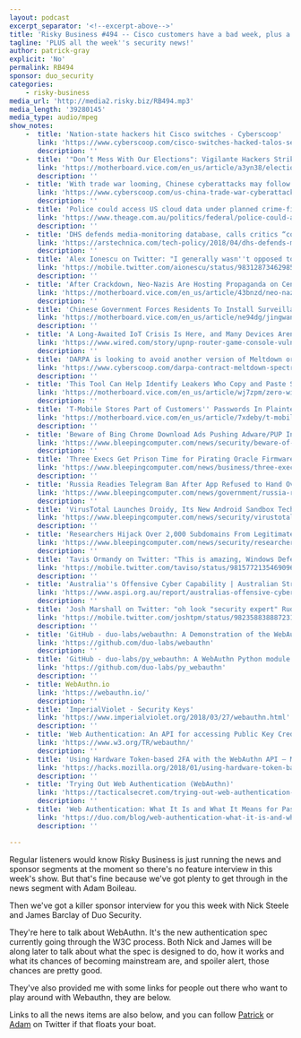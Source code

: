 ```yaml
---
layout: podcast
excerpt_separator: '<!--excerpt-above-->'
title: 'Risky Business #494 -- Cisco customers have a bad week, plus a deep dive on WebAuthn'
tagline: 'PLUS all the week''s security news!'
author: patrick-gray
explicit: 'No'
permalink: RB494
sponsor: duo_security
categories:
    - risky-business
media_url: 'http://media2.risky.biz/RB494.mp3'
media_length: '39280145'
media_type: audio/mpeg
show_notes:
    -  title: 'Nation-state hackers hit Cisco switches - Cyberscoop'
       link: 'https://www.cyberscoop.com/cisco-switches-hacked-talos-security/'
       description: '' 
    -  title: '"Don’t Mess With Our Elections": Vigilante Hackers Strike Russia, Iran - Motherboard'
       link: 'https://motherboard.vice.com/en_us/article/a3yn38/election-hacking-vigilante-russia-iran-cisco'
       description: '' 
    -  title: 'With trade war looming, Chinese cyberattacks may follow - CyberScoop'
       link: 'https://www.cyberscoop.com/us-china-trade-war-cyberattacks/'
       description: '' 
    -  title: 'Police could access US cloud data under planned crime-fighting deal'
       link: 'https://www.theage.com.au/politics/federal/police-could-access-us-cloud-data-under-planned-crime-fighting-deal-20180407-p4z8c0.html'
       description: '' 
    -  title: 'DHS defends media-monitoring database, calls critics “conspiracy theorists” | Ars Technica'
       link: 'https://arstechnica.com/tech-policy/2018/04/dhs-defends-media-monitoring-database-calls-critics-conspiracy-theorists/'
       description: '' 
    -  title: 'Alex Ionescu on Twitter: "I generally wasn''t opposed to the idea of Chrome making sure that people''s documents/downloads weren''t full of latent ransomware. But pegging my CPU as you run... f*cking... ESET... on my entire drive? I''m glad I switched to Edge on my desktop PC, I guess it''s time for the laptop https://t.co/PHNn7gT583"'
       link: 'https://mobile.twitter.com/aionescu/status/983128734629859330'
       description: '' 
    -  title: 'After Crackdown, Neo-Nazis Are Hosting Propaganda on Censor-Proof Networks - Motherboard'
       link: 'https://motherboard.vice.com/en_us/article/43bnzd/neo-nazis-propaganda-decentralized-weev'
       description: '' 
    -  title: 'Chinese Government Forces Residents To Install Surveillance App With Awful Security - Motherboard'
       link: 'https://motherboard.vice.com/en_us/article/ne94dg/jingwang-app-no-encryption-china-force-install-urumqi-xinjiang'
       description: '' 
    -  title: 'A Long-Awaited IoT Crisis Is Here, and Many Devices Aren''t Ready | WIRED'
       link: 'https://www.wired.com/story/upnp-router-game-console-vulnerabilities-exploited/'
       description: '' 
    -  title: 'DARPA is looking to avoid another version of Meltdown or Spectre - CyberScoop'
       link: 'https://www.cyberscoop.com/darpa-contract-meltdown-spectre/'
       description: '' 
    -  title: 'This Tool Can Help Identify Leakers Who Copy and Paste Secret Info - Motherboard'
       link: 'https://motherboard.vice.com/en_us/article/wj7zpm/zero-width-characters-tool-to-identify-leakers-copy-and-paste-secret-info'
       description: '' 
    -  title: 'T-Mobile Stores Part of Customers'' Passwords In Plaintext, Says It Has ''Amazingly Good'' Security - Motherboard'
       link: 'https://motherboard.vice.com/en_us/article/7xdeby/t-mobile-stores-part-of-customers-passwords-in-plaintext-says-it-has-amazingly-good-security'
       description: '' 
    -  title: 'Beware of Bing Chrome Download Ads Pushing Adware/PUP Installers'
       link: 'https://www.bleepingcomputer.com/news/security/beware-of-bing-chrome-download-ads-pushing-adware-pup-installers/'
       description: '' 
    -  title: 'Three Execs Get Prison Time for Pirating Oracle Firmware Patches'
       link: 'https://www.bleepingcomputer.com/news/business/three-execs-get-prison-time-for-pirating-oracle-firmware-patches/'
       description: '' 
    -  title: 'Russia Readies Telegram Ban After App Refused to Hand Over Encryption Keys to FSB'
       link: 'https://www.bleepingcomputer.com/news/government/russia-readies-telegram-ban-after-app-refused-to-hand-over-encryption-keys-to-fsb/'
       description: '' 
    -  title: 'VirusTotal Launches Droidy, Its New Android Sandbox Technology'
       link: 'https://www.bleepingcomputer.com/news/security/virustotal-launches-droidy-its-new-android-sandbox-technology/'
       description: '' 
    -  title: 'Researchers Hijack Over 2,000 Subdomains From Legitimate Sites in CloudFront Experiment'
       link: 'https://www.bleepingcomputer.com/news/security/researchers-hijack-over-2-000-subdomains-from-legitimate-sites-in-cloudfront-experiment/'
       description: '' 
    -  title: 'Tavis Ormandy on Twitter: "This is amazing, Windows Defender used the open source unrar code, but changed all the signed ints to unsigned for some reason, breaking the code. @halvarflake noticed and got it fixed. Remote SYSTEM memory corruption 😨 https://t.co/gsx9ZMk1Hz"'
       link: 'https://mobile.twitter.com/taviso/status/981577213546909697'
       description: '' 
    -  title: 'Australia''s Offensive Cyber Capability | Australian Strategic Policy Institute | ASPI'
       link: 'https://www.aspi.org.au/report/australias-offensive-cyber-capability'
       description: '' 
    -  title: 'Josh Marshall on Twitter: "oh look "security expert" Rudy Giuliani shows you how to do a special "dark web scan", courtesy of Experian. https://t.co/8DIlUY56Lu"'
       link: 'https://mobile.twitter.com/joshtpm/status/982358838887231489?s=21'
       description: '' 
    -  title: 'GitHub - duo-labs/webauthn: A Demonstration of the WebAuthn Specification'
       link: 'https://github.com/duo-labs/webauthn'
       description: '' 
    -  title: 'GitHub - duo-labs/py_webauthn: A WebAuthn Python module.'
       link: 'https://github.com/duo-labs/py_webauthn'
       description: '' 
    -  title: WebAuthn.io
       link: 'https://webauthn.io/'
       description: '' 
    -  title: 'ImperialViolet - Security Keys'
       link: 'https://www.imperialviolet.org/2018/03/27/webauthn.html'
       description: '' 
    -  title: 'Web Authentication: An API for accessing Public Key Credentials Level 1'
       link: 'https://www.w3.org/TR/webauthn/'
       description: '' 
    -  title: 'Using Hardware Token-based 2FA with the WebAuthn API – Mozilla Hacks – the Web developer blog'
       link: 'https://hacks.mozilla.org/2018/01/using-hardware-token-based-2fa-with-the-webauthn-api/'
       description: '' 
    -  title: 'Trying Out Web Authentication (WebAuthn)'
       link: 'https://tacticalsecret.com/trying-out-web-authentication-webauthn/'
       description: '' 
    -  title: 'Web Authentication: What It Is and What It Means for Passwords | Duo Security'
       link: 'https://duo.com/blog/web-authentication-what-it-is-and-what-it-means-for-passwords'
       description: '' 

---
```

Regular listeners would know Risky Business is just running the news and sponsor segments at the moment so there's no feature interview in this week's show. But that's fine because we've got plenty to get through in the news segment with Adam Boileau.

Then we've got a killer sponsor interview for you this week with Nick Steele and James Barclay of Duo Security.

They're here to talk about WebAuthn. It's the new authentication spec currently going through the W3C process. Both Nick and James will be along later to talk about what the spec is designed to do, how it works and what its chances of becoming mainstream are, and spoiler alert, those chances are pretty good.

They've also provided me with some links for people out there who want to play around with Webauthn, they are below.

Links to all the news items are also below, and you can follow <a href='https://twitter.com/riskybusiness'>Patrick</a> or <a href='https://twitter.com/metlstorm'>Adam</a> on Twitter if that floats your boat.

